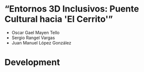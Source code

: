 # “Entornos 3D Inclusivos: Puente Cultural hacia 'El Cerrito'”

-  Oscar Gael Mayen Tello
-  Sergio Rangel Vargas
-  Juan Manuel López González

# Development
